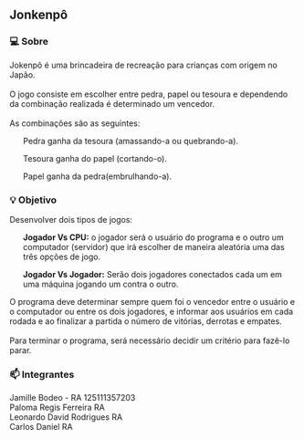 ## Jonkenpô

### :computer: Sobre

Jokenpô é uma brincadeira de recreação para crianças com origem no Japão. 
<br>
<br>O jogo consiste em escolher entre pedra, papel ou tesoura e dependendo da combinação realizada é determinado um vencedor. 
<br><br>
As combinações são as seguintes:
<br>

<ul>Pedra ganha da tesoura (amassando-a ou quebrando-a).</ul>
<ul> Tesoura ganha do papel (cortando-o).</ul> 
<ul>Papel ganha da pedra(embrulhando-a).</ul>
 

### :bulb: Objetivo

Desenvolver dois tipos de jogos:

<ul><b>Jogador Vs CPU:</b> o jogador será o usuário do programa e o outro um computador (servidor)
que irá escolher de maneira aleatória uma das três opções de jogo.</ul>

<ul><b>Jogador Vs Jogador:</b> Serão dois jogadores conectados cada um em uma máquina jogando
um contra o outro.</ul>

O programa deve determinar sempre quem foi o vencedor entre o usuário e o computador ou entre
os dois jogadores, e informar aos usuários em cada rodada e ao finalizar a partida o número de
vitórias, derrotas e empates.
<br><br>
Para terminar o programa, será necessário decidir um critério para fazê-lo parar.

### :mailbox: Integrantes

Jamille Bodeo - RA 125111357203
<br>
Paloma Regis Ferreira RA
<br>
Leonardo David Rodrigues RA
<br>
Carlos Daniel RA
